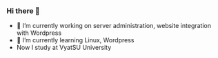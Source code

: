 ### Hi there 👋

- 🔭 I’m currently working on server administration, website integration with Wordpress
- 🌱 I’m currently learning Linux, Wordpress
- Now I study at VyatSU University
